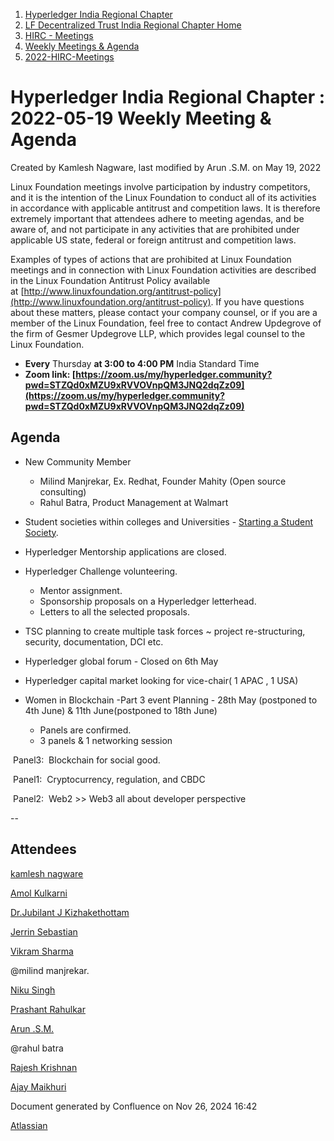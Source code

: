 1. [Hyperledger India Regional Chapter](index.html)
2. [LF Decentralized Trust India Regional Chapter Home](LF-Decentralized-Trust-India-Regional-Chapter-Home_19169282.html)
3. [HIRC - Meetings](HIRC---Meetings_19169350.html)
4. [Weekly Meetings &amp; Agenda](19169352.html)
5. [2022-HIRC-Meetings](2022-HIRC-Meetings_19170168.html)

# Hyperledger India Regional Chapter : 2022-05-19 Weekly Meeting &amp; Agenda

Created by Kamlesh Nagware, last modified by Arun .S.M. on May 19, 2022

Linux Foundation meetings involve participation by industry competitors, and it is the intention of the Linux Foundation to conduct all of its activities in accordance with applicable antitrust and competition laws. It is therefore extremely important that attendees adhere to meeting agendas, and be aware of, and not participate in any activities that are prohibited under applicable US state, federal or foreign antitrust and competition laws.

Examples of types of actions that are prohibited at Linux Foundation meetings and in connection with Linux Foundation activities are described in the Linux Foundation Antitrust Policy available at [http://www.linuxfoundation.org/antitrust-policy](http://www.linuxfoundation.org/antitrust-policy). If you have questions about these matters, please contact your company counsel, or if you are a member of the Linux Foundation, feel free to contact Andrew Updegrove of the firm of Gesmer Updegrove LLP, which provides legal counsel to the Linux Foundation.

- **Every** Thursday **at 3:00 to 4:00 PM** India Standard Time
- **Zoom link: [https://zoom.us/my/hyperledger.community?pwd=STZQd0xMZU9xRVVOVnpQM3JNQ2dqZz09](https://zoom.us/my/hyperledger.community?pwd=STZQd0xMZU9xRVVOVnpQM3JNQ2dqZz09)**

## Agenda

- New Community Member
  
  - Milind Manjrekar, Ex. Redhat, Founder Mahity (Open source consulting)
  - Rahul Batra, Product Management at Walmart

<!--THE END-->

- Student societies within colleges and Universities - [Starting a Student Society](https://lf-hyperledger.atlassian.net/wiki/display/HIRC/Starting+a+Student+Society).
- Hyperledger Mentorship applications are closed.
- Hyperledger Challenge volunteering.
  
  - Mentor assignment.
  - Sponsorship proposals on a Hyperledger letterhead.
  - Letters to all the selected proposals.
- TSC planning to create multiple task forces ~ project re-structuring, security, documentation, DCI etc.
- Hyperledger global forum - Closed on 6th May
- Hyperledger capital market looking for vice-chair( 1 APAC , 1 USA)

<!--THE END-->

- Women in Blockchain -Part 3 event Planning - 28th May (postponed to 4th June) &amp; 11th June(postponed to 18th June)
  
  - Panels are confirmed.
  - 3 panels &amp; 1 networking session

 Panel3:  Blockchain for social good.

 Panel1:  Cryptocurrency, regulation, and CBDC

 Panel2:  Web2 &gt;&gt; Web3 all about developer perspective

--

## Attendees

[kamlesh nagware](https://lf-hyperledger.atlassian.net/wiki/people/557058:8e1fc425-f938-4b39-ad13-9cd8b0ddde52?ref=confluence)

[Amol Kulkarni](https://lf-hyperledger.atlassian.net/wiki/people/712020:afe6231e-4bfa-48fe-a72b-997b7781eed9?ref=confluence)

[Dr.Jubilant J Kizhakethottam](https://lf-hyperledger.atlassian.net/wiki/people/712020:0d678bcc-aca2-4bee-a41d-7de4970bf4fa?ref=confluence)

[Jerrin Sebastian](https://lf-hyperledger.atlassian.net/wiki/people/612dcd9cf0bf520069349310?ref=confluence)

[Vikram Sharma](https://lf-hyperledger.atlassian.net/wiki/people/712020:af0c3f29-e190-4dc2-9098-9266b1dc0dab?ref=confluence)

@milind manjrekar.   

[Niku Singh](https://lf-hyperledger.atlassian.net/wiki/people/712020:7b3cdc47-29cc-4fd6-895b-12cfb91c6509?ref=confluence)

[Prashant Rahulkar](https://lf-hyperledger.atlassian.net/wiki/people/6331afed14c6b4b2210d22f1?ref=confluence)

[Arun .S.M.](https://lf-hyperledger.atlassian.net/wiki/people/621a0e5097d313006ba7386a?ref=confluence)

@rahul batra

[Rajesh Krishnan](https://lf-hyperledger.atlassian.net/wiki/people/712020:edfbbf83-28be-4c2e-8863-7b0570fb781e?ref=confluence)

[Ajay Maikhuri](https://lf-hyperledger.atlassian.net/wiki/people/712020:e5fc3212-06f5-4d5f-b1ee-3fe5f4ebea98?ref=confluence)

Document generated by Confluence on Nov 26, 2024 16:42

[Atlassian](http://www.atlassian.com/)
